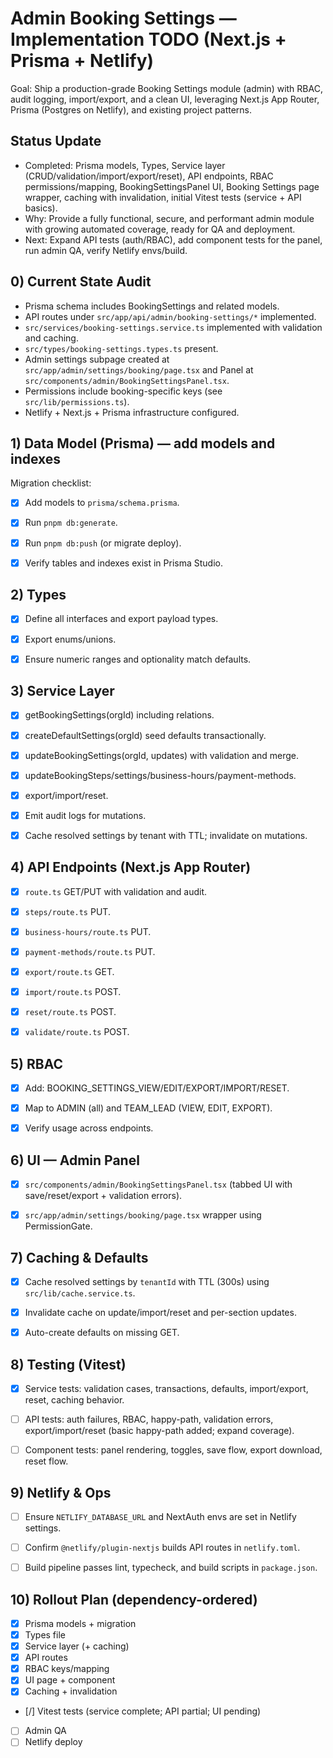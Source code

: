 # Admin Booking Settings — Implementation TODO (Next.js + Prisma + Netlify)

Goal: Ship a production-grade Booking Settings module (admin) with RBAC, audit logging, import/export, and a clean UI, leveraging Next.js App Router, Prisma (Postgres on Netlify), and existing project patterns.


## Status Update

- Completed: Prisma models, Types, Service layer (CRUD/validation/import/export/reset), API endpoints, RBAC permissions/mapping, BookingSettingsPanel UI, Booking Settings page wrapper, caching with invalidation, initial Vitest tests (service + API basics).
- Why: Provide a fully functional, secure, and performant admin module with growing automated coverage, ready for QA and deployment.
- Next: Expand API tests (auth/RBAC), add component tests for the panel, run admin QA, verify Netlify envs/build.


## 0) Current State Audit

- Prisma schema includes BookingSettings and related models.
- API routes under `src/app/api/admin/booking-settings/*` implemented.
- `src/services/booking-settings.service.ts` implemented with validation and caching.
- `src/types/booking-settings.types.ts` present.
- Admin settings subpage created at `src/app/admin/settings/booking/page.tsx` and Panel at `src/components/admin/BookingSettingsPanel.tsx`.
- Permissions include booking-specific keys (see `src/lib/permissions.ts`).
- Netlify + Next.js + Prisma infrastructure configured.


## 1) Data Model (Prisma) — add models and indexes

Migration checklist:
- [x] Add models to `prisma/schema.prisma`.
- [x] Run `pnpm db:generate`.
- [x] Run `pnpm db:push` (or migrate deploy).
- [x] Verify tables and indexes exist in Prisma Studio.


## 2) Types

- [x] Define all interfaces and export payload types.
- [x] Export enums/unions.
- [x] Ensure numeric ranges and optionality match defaults.


## 3) Service Layer

- [x] getBookingSettings(orgId) including relations.
- [x] createDefaultSettings(orgId) seed defaults transactionally.
- [x] updateBookingSettings(orgId, updates) with validation and merge.
- [x] updateBookingSteps/settings/business-hours/payment-methods.
- [x] export/import/reset.
- [x] Emit audit logs for mutations.
- [x] Cache resolved settings by tenant with TTL; invalidate on mutations.


## 4) API Endpoints (Next.js App Router)

- [x] `route.ts` GET/PUT with validation and audit.
- [x] `steps/route.ts` PUT.
- [x] `business-hours/route.ts` PUT.
- [x] `payment-methods/route.ts` PUT.
- [x] `export/route.ts` GET.
- [x] `import/route.ts` POST.
- [x] `reset/route.ts` POST.
- [x] `validate/route.ts` POST.


## 5) RBAC

- [x] Add: BOOKING_SETTINGS_VIEW/EDIT/EXPORT/IMPORT/RESET.
- [x] Map to ADMIN (all) and TEAM_LEAD (VIEW, EDIT, EXPORT).
- [x] Verify usage across endpoints.


## 6) UI — Admin Panel

- [x] `src/components/admin/BookingSettingsPanel.tsx` (tabbed UI with save/reset/export + validation errors).
- [x] `src/app/admin/settings/booking/page.tsx` wrapper using PermissionGate.


## 7) Caching & Defaults

- [x] Cache resolved settings by `tenantId` with TTL (300s) using `src/lib/cache.service.ts`.
- [x] Invalidate cache on update/import/reset and per-section updates.
- [x] Auto-create defaults on missing GET.


## 8) Testing (Vitest)

- [x] Service tests: validation cases, transactions, defaults, import/export, reset, caching behavior.
- [ ] API tests: auth failures, RBAC, happy-path, validation errors, export/import/reset (basic happy-path added; expand coverage).
- [ ] Component tests: panel rendering, toggles, save flow, export download, reset flow.


## 9) Netlify & Ops

- [ ] Ensure `NETLIFY_DATABASE_URL` and NextAuth envs are set in Netlify settings.
- [ ] Confirm `@netlify/plugin-nextjs` builds API routes in `netlify.toml`.
- [ ] Build pipeline passes lint, typecheck, and build scripts in `package.json`.


## 10) Rollout Plan (dependency-ordered)

- [x] Prisma models + migration
- [x] Types file
- [x] Service layer (+ caching)
- [x] API routes
- [x] RBAC keys/mapping
- [x] UI page + component
- [x] Caching + invalidation
- [/] Vitest tests (service complete; API partial; UI pending)
- [ ] Admin QA
- [ ] Netlify deploy

